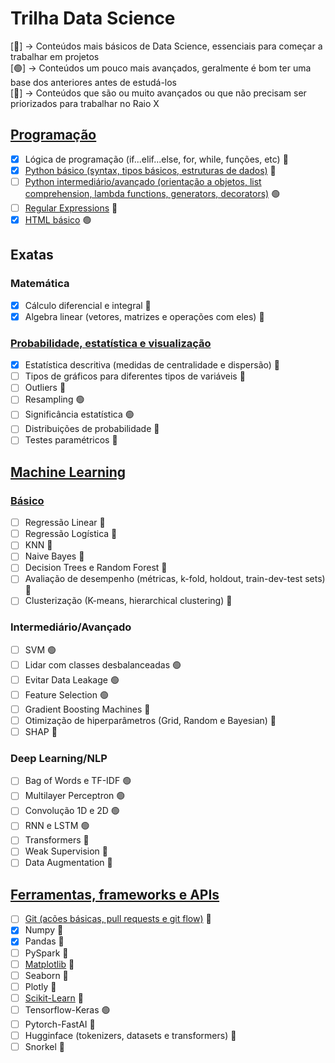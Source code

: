 # Trilha Data Science

[&#x1F534;] -> Conteúdos mais básicos de Data Science, essenciais para começar a trabalhar em projetos\
[&#x1F7E2;] -> Conteúdos um pouco mais avançados, geralmente é bom ter uma base dos anteriores antes de estudá-los\
[&#x1F535;] -> Conteúdos que são ou muito avançados ou que não precisam ser priorizados para trabalhar no Raio X

## [Programação](/Programação)

- [x] Lógica de programação (if...elif...else, for, while, funções, etc) &#x1F534;
- [x] [Python básico (syntax, tipos básicos, estruturas de dados)](/Programação) &#x1F534;
- [ ] [Python intermediário/avançado (orientação a objetos, list comprehension, lambda functions, generators, decorators)](/Programação) &#x1F7E2;
- [ ] [Regular Expressions](/Programação) &#x1F534;
- [x] [HTML básico](/Programação) &#x1F7E2;

## Exatas

### Matemática

- [x] Cálculo diferencial e integral &#x1F534;
- [x] Algebra linear (vetores, matrizes e operações com eles) &#x1F534;

### [Probabilidade, estatística e visualização](/Estatística)

- [x] Estatística descritiva (medidas de centralidade e dispersão) &#x1F534;
- [ ] Tipos de gráficos para diferentes tipos de variáveis &#x1F534;
- [ ] Outliers &#x1F534;
- [ ] Resampling &#x1F7E2;
- [ ] Significância estatística &#x1F7E2;
- [ ] Distribuições de probabilidade &#x1F535;
- [ ] Testes paramétricos &#x1F535;

## [Machine Learning](/Machine-Learning)

### [Básico](/Machine-Learning)

- [ ] Regressão Linear &#x1F534;
- [ ] Regressão Logística &#x1F534;
- [ ] KNN &#x1F534; 
- [ ] Naive Bayes &#x1F534;
- [ ] Decision Trees e Random Forest &#x1F534;
- [ ] Avaliação de desempenho (métricas, k-fold, holdout, train-dev-test sets) &#x1F534;
- [ ] Clusterização (K-means, hierarchical clustering) &#x1F535;

### Intermediário/Avançado

- [ ] SVM &#x1F7E2;
- [ ] Lidar com classes desbalanceadas &#x1F7E2;
- [ ] Evitar Data Leakage &#x1F7E2;
- [ ] Feature Selection &#x1F7E2;
- [ ] Gradient Boosting Machines &#x1F535;
- [ ] Otimização de hiperparâmetros (Grid, Random e Bayesian) &#x1F535;
- [ ] SHAP &#x1F535;

### Deep Learning/NLP

- [ ] Bag of Words e TF-IDF &#x1F7E2;
- [ ] Multilayer Perceptron &#x1F7E2;
- [ ] Convolução 1D e 2D &#x1F7E2;
- [ ] RNN e LSTM &#x1F7E2;
- [ ] Transformers &#x1F535;
- [ ] Weak Supervision &#x1F535;
- [ ] Data Augmentation &#x1F535;

## [Ferramentas, frameworks e APIs](/Ferramentas)

- [ ] [Git (acões básicas, pull requests e git flow)](/Ferramentas) &#x1F534;
- [x] Numpy &#x1F534;
- [x] Pandas &#x1F534;
- [ ] PySpark &#x1F535;
- [ ] [Matplotlib](/Ferramentas) &#x1F534;
- [ ] Seaborn &#x1F535;
- [ ] Plotly &#x1F535;
- [ ] [Scikit-Learn](/Ferramentas) &#x1F534;
- [ ] Tensorflow-Keras &#x1F7E2;
- [ ] Pytorch-FastAI &#x1F535;
- [ ] Hugginface (tokenizers, datasets e transformers) &#x1F535;
- [ ] Snorkel &#x1F535;